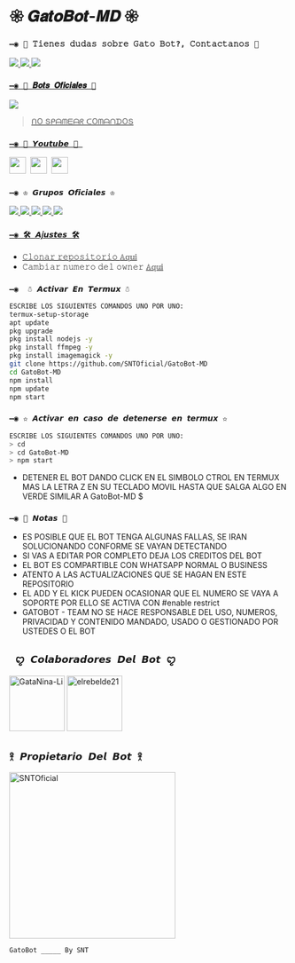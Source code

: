 
# 𑁍 𝑮𝒂𝒕𝒐𝑩𝒐𝒕-𝑴𝑫 𑁍

### `—◉ 👑 𝚃𝚒𝚎𝚗𝚎𝚜 𝚍𝚞𝚍𝚊𝚜 𝚜𝚘𝚋𝚛𝚎 𝙶𝚊𝚝𝚘 𝙱𝚘𝚝?, 𝙲𝚘𝚗𝚝𝚊𝚌𝚝𝚊𝚗𝚘𝚜 👑`
<a href="http://595983186566" target="blank"><img src="https://img.shields.io/badge/❥︎𝑆𝑁𝑇-𝐶𝑟𝑒𝑎𝑑𝑜𝑟 -25D366?style=for-the-badge&logo=WhatsApp&logoColor=green"/>
<a href="https://instagram.com/gata_dios?igshid=YmMyMTA2M2Y=" target="green"><img src="https://img.shields.io/badge/❥︎𝐺𝑎𝑡𝑎𝐷𝑖𝑜𝑠-𝐶𝑜𝑙𝑎𝑏 1 -25D366?style=for-the-badge&logo=instagram&logoColor=pink" />
 <a href="http://5492266466080" target="blank"><img src="https://img.shields.io/badge/❥︎𝐸𝑙-𝐶𝑜𝑙𝑎𝑏 2-25D366?style=for-the-badge&logo=WhatsApp&logoColor=purpe"/>

### `—◉ 👻 𝑩𝒐𝒕𝒔 𝑶𝒇𝒊𝒄𝒊𝒂𝒍𝒆𝒔 👻`

<a href="https://api.whatsapp.com/send/?phone=52199349&text&type=phone_number&app_absent=0" target="blank"><img src="https://img.shields.io/badge/❥︎BOT-OFICIAL.1-25D366?style=for-the-badge&logo=whatsapp&logoColor=white" />

 > ᑎO Տᑭᗩᗰᗴᗩᖇ ᑕOᗰᗩᑎᗪOՏ

### `—◉ 💠 𝙔𝙤𝙪𝙩𝙪𝙗𝙚 💠 `

<a href="https://www.youtube.com/@Gato-Bot"><img height="30" src="https://img.shields.io/badge/ఌ︎GatoBot-FF0000?style=for-the-badge&logo=youtube&logoColor=white"></a>&nbsp;&nbsp;<a href="https://www.youtube.com/@Gato-Bot"><a href="https://youtube.com/@gatadios"><img height="30" src="https://img.shields.io/badge/ఌ︎GataBot-FF0000?style=for-the-badge&logo=youtube&logoColor=white"></a>&nbsp;&nbsp;<a href="https://www.youtube.com/@TheLoliBot-MD"><img height="30" src="https://img.shields.io/badge/ఌ︎The Loli Bot-FF0000?style=for-the-badge&logo=youtube&logoColor=white"></a>&nbsp;&nbsp;


### `—◉ ♔︎ 𝙂𝙧𝙪𝙥𝙤𝙨 𝙊𝙛𝙞𝙘𝙞𝙖𝙡𝙚𝙨 ♔︎`
<a href="https://chat.whatsapp.com/I1vjFTvfZQbJI4aw0Vj5dk" target="blank"><img src="https://img.shields.io/badge/1- 𝙶𝚛𝚞𝚙𝚘 𝙾𝚏𝚒𝚌𝚒𝚊𝚕 -25D366?style=for-the-badge&logo=WhatsApp&logoColor=green" />
 <a href="https://chat.whatsapp.com/CntRn9MHu6oI29HWU6tVrC" target="blank"><img src="https://img.shields.io/badge/2- 𝙶𝚛𝚞𝚙𝚘 𝙾𝚏𝚒𝚌𝚒𝚊𝚕 -25D366?style=for-the-badge&logo=WhatsApp&logoColor=green" />
    <a href="https://chat.whatsapp.com/GxxpMawzPaW6MR0p2vH432" target="blank"><img src="https://img.shields.io/badge/3- 𝙶𝚛𝚞𝚙𝚘 𝙾𝚏𝚒𝚌𝚒𝚊𝚕 -25D366?style=for-the-badge&logo=WhatsApp&logoColor=green" />
        <a href="https://chat.whatsapp.com/Ko4zt9jzAmr23QVKZypvA5" target="blank"><img src="https://img.shields.io/badge/4- 𝙶𝚛𝚞𝚙𝚘 𝙾𝚏𝚒𝚌𝚒𝚊𝚕 -25D366?style=for-the-badge&logo=WhatsApp&logoColor=green" />
            <a href="https://chat.whatsapp.com/Ecqsehly8Ox2wElR2ccNh2" target="blank"><img src="https://img.shields.io/badge/5- 𝙶𝚛𝚞𝚙𝚘 𝙾𝚏𝚒𝚌𝚒𝚊𝚕 -25D366?style=for-the-badge&logo=WhatsApp&logoColor=green" />
 
### `—◉ 🛠️ 𝘼𝘫𝙪𝙨𝙩𝙚𝙨 🛠️`
- 𝙲𝚕𝚘𝚗𝚊𝚛 𝚛𝚎𝚙𝚘𝚜𝚒𝚝𝚘𝚛𝚒𝚘 [𝔸𝕢𝕦𝕚](https://github.com/SNTOficial/GatoBot-MD/fork)
- 𝙲𝚊𝚖𝚋𝚒𝚊𝚛 𝚗𝚞𝚖𝚎𝚛𝚘 𝚍𝚎𝚕 𝚘𝚠𝚗𝚎𝚛 [𝔸𝕢𝕦𝕚](https://github.com/SNTOficial/GatoBot-MD/blob/master/config.js)

### `—◉  ☃︎ 𝘼𝙘𝙩𝙞𝙫𝙖𝙧 𝙀𝙣 𝙏𝙚𝙧𝙢𝙪𝙭 ☃︎`
```bash
ESCRIBE LOS SIGUIENTES COMANDOS UNO POR UNO:
termux-setup-storage
apt update
pkg upgrade
pkg install nodejs -y
pkg install ffmpeg -y
pkg install imagemagick -y
git clone https://github.com/SNTOficial/GatoBot-MD
cd GatoBot-MD
npm install
npm update
npm start
```


### `—◉ ✫ 𝘼𝙘𝙩𝙞𝙫𝙖𝙧 𝙚𝙣 𝙘𝙖𝙨𝙤 𝙙𝙚 𝙙𝙚𝙩𝙚𝙣𝙚𝙧𝙨𝙚 𝙚𝙣 𝙩𝙚𝙧𝙢𝙪𝙭 ✫`
```bash
ESCRIBE LOS SIGUIENTES COMANDOS UNO POR UNO:
> cd 
> cd GatoBot-MD
> npm start
```


- DETENER EL BOT DANDO CLICK EN EL SIMBOLO CTROL EN TERMUX MAS LA LETRA Z EN SU TECLADO MOVIL HASTA QUE SALGA ALGO EN VERDE SIMILAR A GatoBot-MD $  



### `—◉ 📝 𝙉𝙤𝙩𝙖𝙨 📝`
- ES POSIBLE QUE EL BOT TENGA ALGUNAS FALLAS, SE IRAN SOLUCIONANDO CONFORME SE VAYAN DETECTANDO
- SI VAS A EDITAR POR COMPLETO DEJA LOS CREDITOS DEL BOT 
- EL BOT ES COMPARTIBLE CON WHATSAPP NORMAL O BUSINESS
- ATENTO A LAS ACTUALIZACIONES QUE SE HAGAN EN ESTE REPOSITORIO
- EL ADD Y EL KICK PUEDEN OCASIONAR QUE EL NUMERO SE VAYA A SOPORTE POR ELLO SE ACTIVA CON #enable restrict 
- GATOBOT - TEAM NO SE HACE RESPONSABLE DEL USO, NUMEROS, PRIVACIDAD Y CONTENIDO MANDADO, USADO O GESTIONADO POR USTEDES O EL BOT

## ` ꨄ︎ 𝘾𝙤𝙡𝙖𝙗𝙤𝙧𝙖𝙙𝙤𝙧𝙚𝙨 𝘿𝙚𝙡 𝘽𝙤𝙩 ꨄ︎` 
<a href="https://github.com/GataNina-Li"><img src="https://github.com/GataNina-Li.png" width="100" height="100" alt="GataNina-Li"/></a>
<a href="https://github.com/elrebelde21"><img src="https://github.com/elrebelde21.png" width="100" height="100" alt="elrebelde21"/></a>


## `𖨆 𝙋𝙧𝙤𝙥𝙞𝙚𝙩𝙖𝙧𝙞𝙤 𝘿𝙚𝙡 𝘽𝙤𝙩 𖨆` 

<a href="https://github.com/SNTOficial"><img src="https://github.com/SNTOficial.png" width="300" height="300" alt="SNTOficial"/></a>


`GatoBot _____ By SNT` 
```


